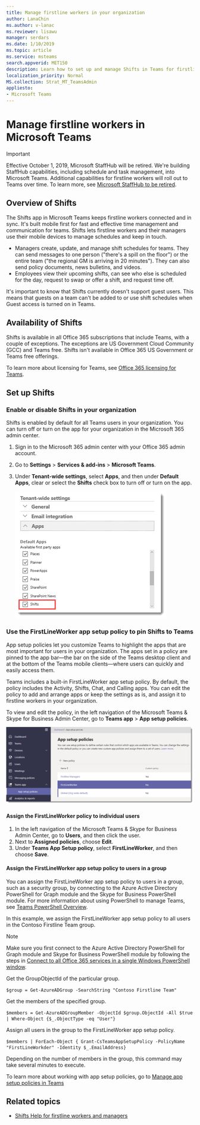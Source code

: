 ```yaml
---
title: Manage firstline workers in your organization
author: LanaChin
ms.author: v-lanac
ms.reviewer: lisawu
manager: serdars
ms.date: 1/10/2019
ms.topic: article
ms.service: msteams
search.appverid: MET150
description: Learn how to set up and manage Shifts in Teams for firstline workers in your organization.
localization_priority: Normal
MS.collection: Strat_MT_TeamsAdmin
appliesto: 
- Microsoft Teams
---
```


# Manage firstline workers in Microsoft Teams

> [!IMPORTANT]
> Effective October 1, 2019, Microsoft StaffHub will be retired. We're building StaffHub capabilities, including schedule and task management, into Microsoft Teams. Additional capabilities for firstline workers will roll out to Teams over time. To learn more, see [Microsoft StaffHub to be retired](https://support.office.com/article/microsoft-staffhub-to-be-retired-30ca17f3-5502-4bc9-bb0a-bed04bb362f0).  

## Overview of Shifts
The Shifts app in Microsoft Teams keeps firstline workers connected and in sync. It's built mobile first for fast and effective time management and communication for teams. Shifts lets firstline workers and their managers use their mobile devices to manage schedules and keep in touch. 

- Managers create, update, and manage shift schedules for teams. They can send messages to one person ("there's a spill on the floor") or the entire team ("the regional GM is arriving in 20 minutes"). They can also send policy documents, news bulletins, and videos. 
- Employees view their upcoming shifts, can see who else is scheduled for the day, request to swap or offer a shift, and request time off. 

It's important to know that Shifts currently doesn't support guest users. This means that guests on a team can't be added to or use shift schedules when Guest access is turned on in Teams. 

## Availability of Shifts

Shifts is available in all Office 365 subscriptions that include Teams, with a couple of exceptions. The exceptions are US Government Cloud Community (GCC) and Teams free. Shifts isn't available in Office 365 US Government or Teams free offerings.

To learn more about licensing for Teams, see [Office 365 licensing for Teams](Office-365-licensing.md).

## Set up Shifts

### Enable or disable Shifts in your organization

Shifts is enabled by default for all Teams users in your organization. You can turn off or turn on the app for your organization in the Microsoft 365 admin center.

1. Sign in to the Microsoft 365 admin center with your Office 365 admin account.
2. Go to **Settings** > **Services & add-ins** > **Microsoft Teams**. 
3. Under **Tenant-wide settings**, select **Apps**, and then under **Default Apps**, clear or select the **Shifts** check box to turn off or turn on the app. 

    ![Screen shot of the Default Apps section](media/firstline-worker-enable-disable-shifts.png "Screen shot of the Default Apps section in the Microsoft 365 admin center, showing the list of apps, including the Shifts app")

### Use the FirstLineWorker app setup policy to pin Shifts to Teams

App setup policies let you customize Teams to highlight the apps that are most important for users in your organization. The apps set in a policy are pinned to the app bar&mdash;the bar on the side of the Teams desktop client and at the bottom of the Teams mobile clients&mdash;where users can quickly and easily access them. 
 
Teams includes a built-in FirstLineWorker app setup policy. By default, the policy includes the Activity, Shifts, Chat, and Calling apps. You can edit the policy to add and arrange apps or keep the settings as is, and assign it to firstline workers in your organization.

To view and edit the policy, in the left navigation of the Microsoft Teams & Skype for Business Admin Center, go to **Teams app** > **App setup policies**.

![Screen shot of the FirstLineWorker app setup policy in the Microsoft Teams & Skype for Business Admin Center](media/firstline-worker-app-setup-policy.png "Screen shot of the FirstLineWorker app setup policy in the Microsoft Teams & Skype for Business Admin Center")

#### Assign the FirstLineWorker policy to individual users

1. In the left navigation of the Microsoft Teams & Skype for Business Admin Center, go to **Users**, and then click the user.
2. Next to **Assigned policies**, choose **Edit**.
3. Under **Teams App Setup policy**, select **FirstLineWorker**, and then choose **Save**.

#### Assign the FirstLineWorker app setup policy to users in a group

You can assign the FirstLineWorker app setup policy to users in a group, such as a security group, by connecting to the Azure Active Directory PowerShell for Graph module and the Skype for Business PowerShell module. For more information about using PowerShell to manage Teams, see [Teams PowerShell Overview](teams-powershell-overview.md).

In this example, we assign the FirstLineWorker app setup policy to all users in the Contoso Firstline Team group.

> [!NOTE]
> Make sure you first connect to the Azure Active Directory PowerShell for Graph module and Skype for Business PowerShell module by following the steps in [Connect to all Office 365 services in a single Windows PowerShell window](https://docs.microsoft.com/office365/enterprise/powershell/connect-to-all-office-365-services-in-a-single-windows-powershell-window).

Get the GroupObjectId of the particular group.
```
$group = Get-AzureADGroup -SearchString "Contoso Firstline Team"
```
Get the members of the specified group.
```
$members = Get-AzureADGroupMember -ObjectId $group.ObjectId -All $true | Where-Object {$_.ObjectType -eq "User"}
```
Assign all users in the group to the FirstLineWorker app setup policy.
```
$members | ForEach-Object { Grant-CsTeamsAppSetupPolicy -PolicyName "FirstLineWorkder" -Identity $_.EmailAddress}
``` 
Depending on the number of members in the group, this command may take several minutes to execute.

To learn more about working with app setup policies, go to [Manage app setup policies in Teams](teams-app-setup-policies.md)

## Related topics
- [Shifts Help for firstline workers and managers](https://support.office.com/article/apps-and-services-cc1fba57-9900-4634-8306-2360a40c665b)